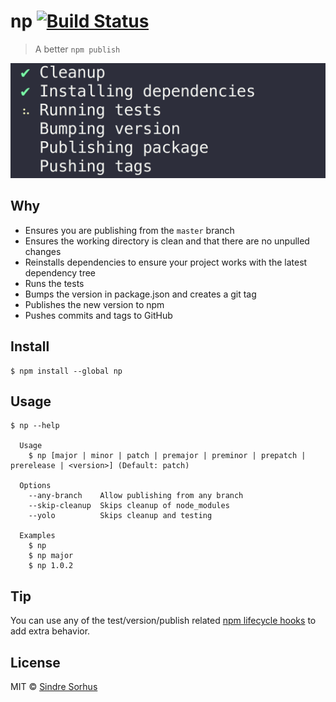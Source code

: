 # np [![Build Status](https://travis-ci.org/sindresorhus/np.svg?branch=master)](https://travis-ci.org/sindresorhus/np)

> A better `npm publish`

<img src="screenshot.gif" width="688">


## Why

- Ensures you are publishing from the `master` branch
- Ensures the working directory is clean and that there are no unpulled changes
- Reinstalls dependencies to ensure your project works with the latest dependency tree
- Runs the tests
- Bumps the version in package.json and creates a git tag
- Publishes the new version to npm
- Pushes commits and tags to GitHub


## Install

```
$ npm install --global np
```


## Usage

```
$ np --help

  Usage
    $ np [major | minor | patch | premajor | preminor | prepatch | prerelease | <version>] (Default: patch)

  Options
    --any-branch    Allow publishing from any branch
    --skip-cleanup  Skips cleanup of node_modules
    --yolo          Skips cleanup and testing

  Examples
    $ np
    $ np major
    $ np 1.0.2
```


## Tip

You can use any of the test/version/publish related [npm lifecycle hooks](https://docs.npmjs.com/misc/scripts) to add extra behavior.


## License

MIT © [Sindre Sorhus](https://sindresorhus.com)
